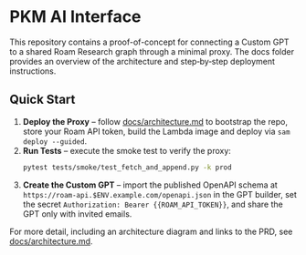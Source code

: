 # PKM AI Interface

This repository contains a proof-of-concept for connecting a Custom GPT to a shared Roam Research graph through a minimal proxy. The docs folder provides an overview of the architecture and step‑by‑step deployment instructions.

## Quick Start

1. **Deploy the Proxy** – follow [docs/architecture.md](docs/architecture.md#deployment-steps) to bootstrap the repo, store your Roam API token, build the Lambda image and deploy via `sam deploy --guided`.
2. **Run Tests** – execute the smoke test to verify the proxy:
   ```bash
   pytest tests/smoke/test_fetch_and_append.py -k prod
   ```
3. **Create the Custom GPT** – import the published OpenAPI schema at `https://roam-api.$ENV.example.com/openapi.json` in the GPT builder, set the secret `Authorization: Bearer {{ROAM_API_TOKEN}}`, and share the GPT only with invited emails.

For more detail, including an architecture diagram and links to the PRD, see [docs/architecture.md](docs/architecture.md).

